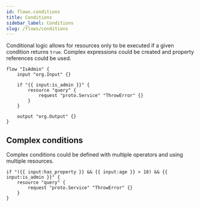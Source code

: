 ```yaml
---
id: flows.conditions
title: Conditions
sidebar_label: Conditions
slug: /flows/conditions
---
```


Conditional logic allows for resources only to be executed if a given condition returns `true`.
Complex expressions could be created and property references could be used.

```hcl
flow "IsAdmin" {
	input "org.Input" {}

	if "{{ input:is_admin }}" {
		resource "query" {
			request "proto.Service" "ThrowError" {}
		}
	}

	output "org.Output" {}
}
```

## Complex conditions

Complex conditions could be defined with multiple operators and using multiple resources.

```hcl
if "({{ input:has_property }} && {{ input:age }} > 18) && {{ input:is_admin }}" {
	resource "query" {
		request "proto.Service" "ThrowError" {}
	}
}
```